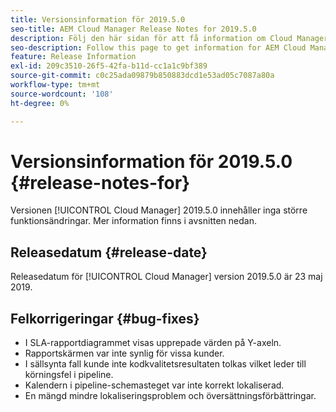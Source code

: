 ```yaml
---
title: Versionsinformation för 2019.5.0
seo-title: AEM Cloud Manager Release Notes for 2019.5.0
description: Följ den här sidan för att få information om Cloud Manager version 2019.5.0.
seo-description: Follow this page to get information for AEM Cloud Manager Release 2019.5.0.
feature: Release Information
exl-id: 209c3510-26f5-42fa-b11d-cc1a1c9bf389
source-git-commit: c0c25ada09879b850883dcd1e53ad05c7087a80a
workflow-type: tm+mt
source-wordcount: '108'
ht-degree: 0%

---
```


# Versionsinformation för 2019.5.0 {#release-notes-for}

Versionen [!UICONTROL Cloud Manager] 2019.5.0 innehåller inga större funktionsändringar. Mer information finns i avsnitten nedan.

## Releasedatum {#release-date}

Releasedatum för [!UICONTROL Cloud Manager] version 2019.5.0 är 23 maj 2019.


## Felkorrigeringar {#bug-fixes}

* I SLA-rapportdiagrammet visas upprepade värden på Y-axeln.
* Rapportskärmen var inte synlig för vissa kunder.
* I sällsynta fall kunde inte kodkvalitetsresultaten tolkas vilket leder till körningsfel i pipeline.
* Kalendern i pipeline-schemasteget var inte korrekt lokaliserad.
* En mängd mindre lokaliseringsproblem och översättningsförbättringar.
